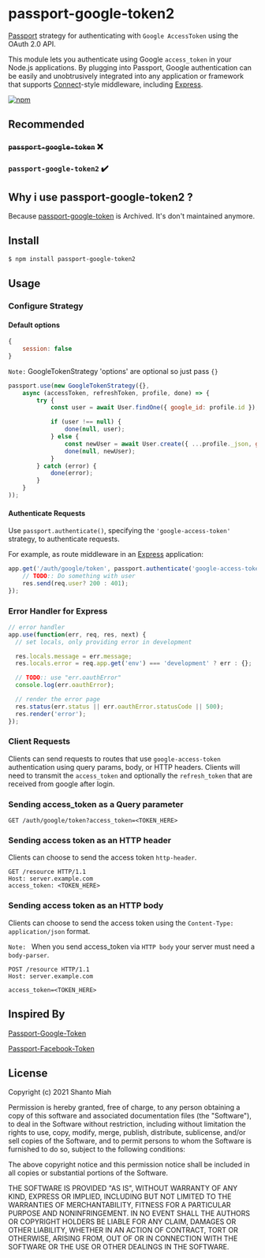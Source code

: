 # passport-google-token2

[Passport](http://passportjs.org/) strategy for authenticating with `Google AccessToken`
using the OAuth 2.0 API.


This module lets you authenticate using Google ```access_token``` in your Node.js applications.
By plugging into Passport, Google authentication can be easily and
unobtrusively integrated into any application or framework that supports
[Connect](http://www.senchalabs.org/connect/)-style middleware, including
[Express](http://expressjs.com/).


[![npm](https://img.shields.io/badge/npm-v2.0.3-blue)](https://www.npmjs.com/package/passport-google-token2)


## Recommended
### ~~`passport-google-token`~~ :x:
### `passport-google-token2` :heavy_check_mark:


## Why i use passport-google-token2 ?
Because [passport-google-token](https://github.com/sebastiangugpassport-google-token) is Archived. It's don't maintained anymore.

## Install

```bash
$ npm install passport-google-token2
```

## Usage


### Configure Strategy

#### Default options 
```javascript
{
    session: false
}
```

`Note:` GoogleTokenStrategy 'options' are optional so just pass `{}`

```javascript
passport.use(new GoogleTokenStrategy({},
    async (accessToken, refreshToken, profile, done) => {
        try {
            const user = await User.findOne({ google_id: profile.id });

            if (user !== null) {
                done(null, user);
            } else {
                const newUser = await User.create({ ...profile._json, google_id: profile.id });
                done(null, newUser);
            }
        } catch (error) {
            done(error);
        }
    }
));
```

#### Authenticate Requests

Use `passport.authenticate()`, specifying the `'google-access-token'` strategy, to
authenticate requests.

For example, as route middleware in an [Express](http://expressjs.com/)
application:

```javascript
app.get('/auth/google/token', passport.authenticate('google-access-token'), (req, res) => {
    // TODO:: Do something with user
    res.send(req.user? 200 : 401);
});
```

### Error Handler for Express
```javascript
// error handler
app.use(function(err, req, res, next) {
  // set locals, only providing error in development

  res.locals.message = err.message;
  res.locals.error = req.app.get('env') === 'development' ? err : {};

  // TODO:: use "err.oauthError" 
  console.log(err.oauthError);

  // render the error page
  res.status(err.status || err.oauthError.statusCode || 500);
  res.render('error');
});
```



### Client Requests

Clients can send requests to routes that use `google-access-token` authentication using query params, body, or HTTP headers.
Clients will need to transmit the `access_token` and optionally the `refresh_token` that are received from google after login.

### Sending access_token as a Query parameter

```shell
GET /auth/google/token?access_token=<TOKEN_HERE>
```

### Sending access token as an HTTP header

Clients can choose to send the access token `http-header`.

```shell
GET /resource HTTP/1.1
Host: server.example.com
access_token: <TOKEN_HERE>
```
### Sending access token as an HTTP body

Clients can choose to send the access token using the `Content-Type: application/json` format.

`Note: ` When you send access_token via `HTTP body` your server must need a `body-parser`.

```shell
POST /resource HTTP/1.1
Host: server.example.com

access_token=<TOKEN_HERE>
```

## Inspired By
[Passport-Google-Token](https://github.com/sebastiangug/passport-google-token)

[Passport-Facebook-Token](https://github.com/drudge/passport-facebook-token)


## License

Copyright (c) 2021 Shanto Miah

Permission is hereby granted, free of charge, to any person obtaining a copy of this software and associated documentation files (the "Software"), to deal in the Software without restriction, including without limitation the rights to use, copy, modify, merge, publish, distribute, sublicense, and/or sell copies of the Software, and to permit persons to whom the Software is furnished to do so, subject to the following conditions:

The above copyright notice and this permission notice shall be included in all copies or substantial portions of the Software.

THE SOFTWARE IS PROVIDED "AS IS", WITHOUT WARRANTY OF ANY KIND, EXPRESS OR IMPLIED, INCLUDING BUT NOT LIMITED TO THE WARRANTIES OF MERCHANTABILITY, FITNESS FOR A PARTICULAR PURPOSE AND NONINFRINGEMENT. IN NO EVENT SHALL THE AUTHORS OR COPYRIGHT HOLDERS BE LIABLE FOR ANY CLAIM, DAMAGES OR OTHER LIABILITY, WHETHER IN AN ACTION OF CONTRACT, TORT OR OTHERWISE, ARISING FROM, OUT OF OR IN CONNECTION WITH THE SOFTWARE OR THE USE OR OTHER DEALINGS IN THE SOFTWARE.
